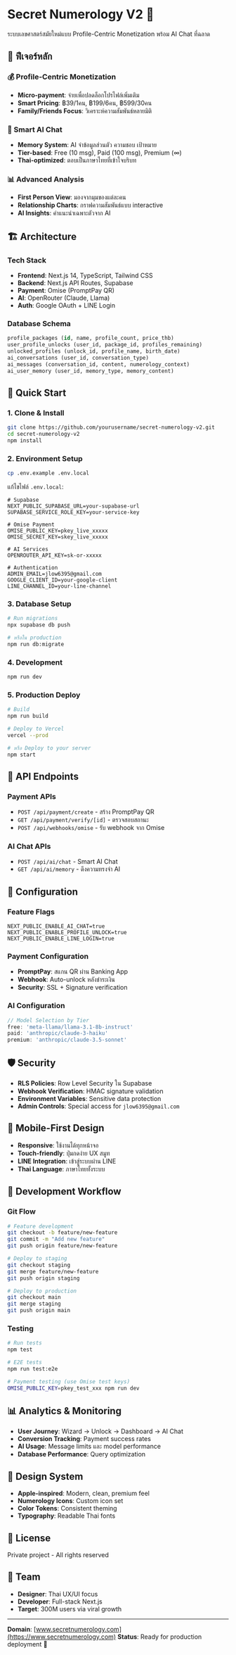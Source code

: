 # Secret Numerology V2 🔮

ระบบเลขศาสตร์สมัยใหม่แบบ Profile-Centric Monetization พร้อม AI Chat ที่ฉลาด

## 🎯 ฟีเจอร์หลัก

### 💰 Profile-Centric Monetization
- **Micro-payment**: จ่ายเพื่อปลดล็อกโปรไฟล์เพิ่มเติม
- **Smart Pricing**: ฿39/1คน, ฿199/6คน, ฿599/30คน
- **Family/Friends Focus**: วิเคราะห์ความสัมพันธ์หลายมิติ

### 🤖 Smart AI Chat
- **Memory System**: AI จำข้อมูลส่วนตัว ความชอบ เป้าหมาย
- **Tier-based**: Free (10 msg), Paid (100 msg), Premium (∞)
- **Thai-optimized**: ตอบเป็นภาษาไทยที่เข้าใจบริบท

### 📊 Advanced Analysis
- **First Person View**: มองจากมุมของแต่ละคน
- **Relationship Charts**: กราฟความสัมพันธ์แบบ interactive
- **AI Insights**: คำแนะนำเฉพาะตัวจาก AI

## 🏗️ Architecture

### Tech Stack
- **Frontend**: Next.js 14, TypeScript, Tailwind CSS
- **Backend**: Next.js API Routes, Supabase
- **Payment**: Omise (PromptPay QR)
- **AI**: OpenRouter (Claude, Llama)
- **Auth**: Google OAuth + LINE Login

### Database Schema
```sql
profile_packages (id, name, profile_count, price_thb)
user_profile_unlocks (user_id, package_id, profiles_remaining)
unlocked_profiles (unlock_id, profile_name, birth_date)
ai_conversations (user_id, conversation_type)
ai_messages (conversation_id, content, numerology_context)
ai_user_memory (user_id, memory_type, memory_content)
```

## 🚀 Quick Start

### 1. Clone & Install
```bash
git clone https://github.com/yourusername/secret-numerology-v2.git
cd secret-numerology-v2
npm install
```

### 2. Environment Setup
```bash
cp .env.example .env.local
```

แก้ไขไฟล์ `.env.local`:
```env
# Supabase
NEXT_PUBLIC_SUPABASE_URL=your-supabase-url
SUPABASE_SERVICE_ROLE_KEY=your-service-key

# Omise Payment
OMISE_PUBLIC_KEY=pkey_live_xxxxx
OMISE_SECRET_KEY=skey_live_xxxxx

# AI Services  
OPENROUTER_API_KEY=sk-or-xxxxx

# Authentication
ADMIN_EMAIL=jlow6395@gmail.com
GOOGLE_CLIENT_ID=your-google-client
LINE_CHANNEL_ID=your-line-channel
```

### 3. Database Setup
```bash
# Run migrations
npx supabase db push

# หรือใน production
npm run db:migrate
```

### 4. Development
```bash
npm run dev
```

### 5. Production Deploy
```bash
# Build
npm run build

# Deploy to Vercel
vercel --prod

# หรือ Deploy to your server
npm start
```

## 📡 API Endpoints

### Payment APIs
- `POST /api/payment/create` - สร้าง PromptPay QR
- `GET /api/payment/verify/[id]` - ตรวจสอบสถานะ
- `POST /api/webhooks/omise` - รับ webhook จาก Omise

### AI Chat APIs  
- `POST /api/ai/chat` - Smart AI Chat
- `GET /api/ai/memory` - ดึงความทรงจำ AI

## 🔧 Configuration

### Feature Flags
```env
NEXT_PUBLIC_ENABLE_AI_CHAT=true
NEXT_PUBLIC_ENABLE_PROFILE_UNLOCK=true
NEXT_PUBLIC_ENABLE_LINE_LOGIN=true
```

### Payment Configuration
- **PromptPay**: สแกน QR ผ่าน Banking App
- **Webhook**: Auto-unlock หลังชำระเงิน
- **Security**: SSL + Signature verification

### AI Configuration
```typescript
// Model Selection by Tier
free: 'meta-llama/llama-3.1-8b-instruct'
paid: 'anthropic/claude-3-haiku'  
premium: 'anthropic/claude-3.5-sonnet'
```

## 🛡️ Security

- **RLS Policies**: Row Level Security ใน Supabase
- **Webhook Verification**: HMAC signature validation
- **Environment Variables**: Sensitive data protection
- **Admin Controls**: Special access for `jlow6395@gmail.com`

## 📱 Mobile-First Design

- **Responsive**: ใช้งานได้ทุกหน้าจอ
- **Touch-friendly**: ปุ่มกดง่าย UX สมูท
- **LINE Integration**: เข้าสู่ระบบผ่าน LINE
- **Thai Language**: ภาษาไทยทั้งระบบ

## 🔄 Development Workflow

### Git Flow
```bash
# Feature development
git checkout -b feature/new-feature
git commit -m "Add new feature"
git push origin feature/new-feature

# Deploy to staging
git checkout staging
git merge feature/new-feature
git push origin staging

# Deploy to production
git checkout main
git merge staging
git push origin main
```

### Testing
```bash
# Run tests
npm test

# E2E tests
npm run test:e2e

# Payment testing (use Omise test keys)
OMISE_PUBLIC_KEY=pkey_test_xxx npm run dev
```

## 📊 Analytics & Monitoring

- **User Journey**: Wizard → Unlock → Dashboard → AI Chat
- **Conversion Tracking**: Payment success rates
- **AI Usage**: Message limits และ model performance
- **Database Performance**: Query optimization

## 🎨 Design System

- **Apple-inspired**: Modern, clean, premium feel
- **Numerology Icons**: Custom icon set
- **Color Tokens**: Consistent theming
- **Typography**: Readable Thai fonts

## 📝 License

Private project - All rights reserved

## 👥 Team

- **Designer**: Thai UX/UI focus
- **Developer**: Full-stack Next.js
- **Target**: 300M users via viral growth

---

**Domain**: [www.secretnumerology.com](https://www.secretnumerology.com)
**Status**: Ready for production deployment 🚀 